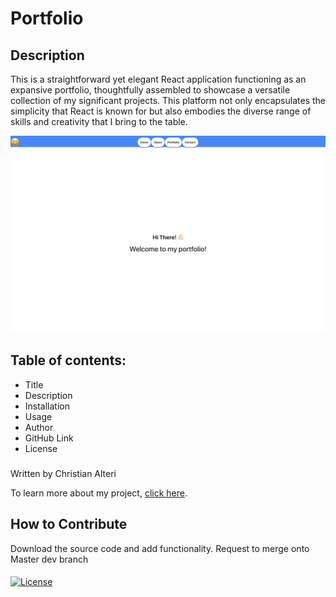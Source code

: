 # Portfolio 

## Description 

This is a straightforward yet elegant React application functioning as an expansive portfolio, thoughtfully assembled to showcase a versatile collection of my significant projects. This platform not only encapsulates the simplicity that React is known for but also embodies the diverse range of skills and creativity that I bring to the table.

 ![Alt text](./Assets/Screen.jpg "APP UI")


## Table of contents:

* Title
* Description
* Installation
* Usage
* Author
* GitHub Link
* License

###

Written by Christian Alteri


To learn more about my project, [click here](https://github.com/ChristianAlteri/portfolio).

## How to Contribute

Download the source code and add functionality. Request to merge onto Master dev branch

####


[![License](https://img.shields.io/badge/LICENSE-MIT-red)](LICENSE)

